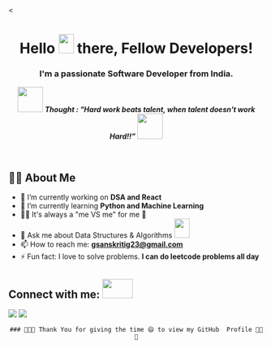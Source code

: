 <<h1 align="center">Hello <img src="https://raw.githubusercontent.com/MartinHeinz/MartinHeinz/master/wave.gif" width="30px" height="38"> there, Fellow Developers!</h1>
<h3 align="center">I'm a passionate Software Developer from India.</h3>

<p align="center">
<img src="https://media.giphy.com/media/qjqUcgIyRjsl2/giphy.gif" width="50" /> <b><i align="center">Thought : "Hard work beats talent, when talent doesn't work Hard!!”</i></b> <img src="https://media.giphy.com/media/qjqUcgIyRjsl2/giphy.gif" width="50" />
</p>
  
  
<!-- 
###
**jsm-28415/jsm-28415** is a ✨ _special_ ✨ repository because its `README.md` (this file) appears on your GitHub profile. -->

<div align="center">
  
  <span>‎‎‎‎‎‎‎‎‎‎‎‎‎‎‎‎‎‎‎‎‎</span>
 </div>


## 🙋‍♂️ About Me<br>

- 🔭 I’m currently working on **DSA and React**<br>
- 🌱 I’m currently learning **Python and Machine Learning**<br>
- 👊🤜 It's always a "me VS me" for me 🫣 <br>
- 💬 Ask me about Data Structures & Algorithms <img src="https://media.giphy.com/media/ObNTw8Uzwy6KQ/giphy.gif" width="30px" height="38"><br>
- 📫 How to reach me: **gsanskritig23@gmail.com**<br>
- ⚡ Fun fact: I love to solve problems. **I can do leetcode problems all day**<br>




## Connect with me: <img src='https://raw.githubusercontent.com/ShahriarShafin/ShahriarShafin/main/Assets/handshake.gif' width="60px" height="38">
<p align="left">

<a href = "https://www.linkedin.com/in/sanskriti-44b363229/"><img src="https://img.icons8.com/fluent/48/000000/linkedin.png"/></a>
<a href = "https://leetcode.com/Sansk_Ritu/"> <img src="https://img.icons8.com/external-tal-revivo-color-tal-revivo/1x/external-level-up-your-coding-skills-and-quickly-land-a-job-logo-color-tal-revivo.png"> </a>
</p>

<div align="center">

    ### 👩‍🚀🚀 Thank You for giving the time 😄 to view my GitHub  Profile 👩‍🚀 🚀
</div>
